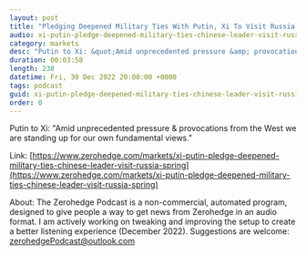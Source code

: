 ```yaml
---
layout: post
title: "Pledging Deepened Military Ties With Putin, Xi To Visit Russia In Spring Against Backdrop Of War"
audio: xi-putin-pledge-deepened-military-ties-chinese-leader-visit-russia-spring-7
category: markets
desc: "Putin to Xi: &quot;Amid unprecedented pressure &amp; provocations from the West we are standing up for our own fundamental views.&quot;"
duration: 00:03:58
length: 238
datetime: Fri, 30 Dec 2022 20:00:00 +0000
tags: podcast
guid: xi-putin-pledge-deepened-military-ties-chinese-leader-visit-russia-spring-0
order: 0
---
```

Putin to Xi: &quot;Amid unprecedented pressure &amp; provocations from the West we are standing up for our own fundamental views.&quot;

Link: [https://www.zerohedge.com/markets/xi-putin-pledge-deepened-military-ties-chinese-leader-visit-russia-spring](https://www.zerohedge.com/markets/xi-putin-pledge-deepened-military-ties-chinese-leader-visit-russia-spring)

About: The Zerohedge Podcast is a non-commercial, automated program, designed to give people a way to get news from Zerohedge in an audio format.  I am actively working on tweaking and improving the setup to create a better listening experience (December 2022).  Suggestions are welcome: [zerohedgePodcast@outlook.com](mailto:zerohedgePodcast@outlook.com)